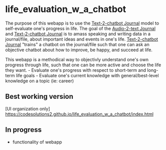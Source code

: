 # life_evaluation_w_a_chatbot

The purpose of this webapp is to use the [Text-2-chatbot Journal](https://github.com/CodeSolutions2/text_2_chatbot_journal) model to self-evaluate one's progress in life. The goal of the [Audio-2-text Journal](https://github.com/CodeSolutions2/audio_2_text_journal) and [Text-2-chatbot Journal](https://github.com/CodeSolutions2/text_2_chatbot_journal) is to amass speaking and writing data in a journal/file, about important ideas and events in one's life. [Text-2-chatbot Journal](https://github.com/CodeSolutions2/text_2_chatbot_journal) "trains" a chatbot on the journal/file such that one can ask an objective chatbot about how to improve, be happy, and succeed at life. 

This webapp is a methodical way to objectivly understand one's own progress through life, such that one can be more active and choose the life they want.
      - Evaluate one's progress with respect to short-term and long-term life goals
      - Evaluate one's current knowledge with general/best-level knowledge on a topic (ie: career)

## Best working version
[UI organization only] https://codesolutions2.github.io/life_evaluation_w_a_chatbot/index.html

## In progress
- functionality of webapp
